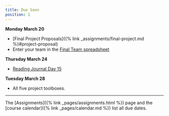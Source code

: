 ```yaml
---
title: Due Soon
position: 1
---
```


**Monday March 20**

* [Final Project Proposals]({% link _assignments/final-project.md %}#project-proposal)
* Enter your team in the [Final Team spreadsheet](https://docs.google.com/spreadsheets/d/1qr068qhurZSSAcj67rtdQ1qCWML5WymOZYrl3cDzNIc/edit#gid=0)

**Thursday March 24**
* [Reading Journal Day 15](https://github.com/sd17spring/ReadingJournal/blob/master/day15_reading_journal.ipynb)

**Tuesday March 28**
* All five project toolboxes.

---

The [Assignments]({% link _pages/assignments.html %}) page and the [course calendar]({% link _pages/calendar.md %}) list all due dates.
